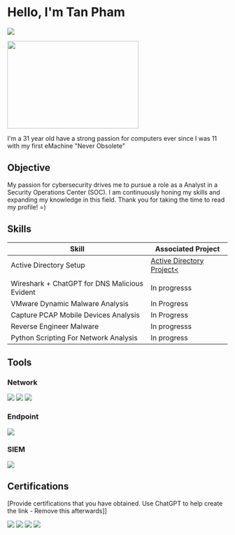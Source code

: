 # Hello, I'm Tan Pham
<a href="https://linkedin.com/in/tanpham702"><img src="https://img.shields.io/badge/-LinkedIn-0072b1?&style=for-the-badge&logo=linkedin&logoColor=white" /></a>

<img src="https://github.com/TommyP702/TanPham/assets/169327735/f7fae3bf-7fe0-4ac0-b8eb-9be5ebaf7d85" width="300" height="200">

I'm a 31 year old have a strong passion for computers ever since I was 11 with my first eMachine "Never Obsolete"

## Objective

My passion for cybersecurity drives me to pursue a role as a Analyst in a Security Operations Center (SOC). I am continuously honing my skills and expanding my knowledge in this field. Thank you for taking the time to read my profile! =)

## Skills

| Skill                                         | Associated Project         |
|------------------------------------------------|----------------------------|
| Active Directory Setup                         | <a  href="AD/Active-Directory Project01.md">Active Directory Project<
</a> |
| Wireshark + ChatGPT for DNS Malicious Evident  | In progresss|
| VMware Dynamic Malware Analysis                | In Progress |
| Capture PCAP Mobile Devices Analysis           | In Progress |
| Reverse Engineer Malware                       | In progresss|
| Python Scripting For Network Analysis         | In progress |

## Tools

### Network
<div>
    <img src="https://img.shields.io/badge/-Wireshark-1679A7?&style=for-the-badge&logo=Wireshark&logoColor=white" />
    <img src="https://img.shields.io/badge/-Suricata-EF3B2D?&style=for-the-badge&logo=Suricata&logoColor=white" />
    <img src="https://img.shields.io/badge/-Zeek-777BB4?&style=for-the-badge&logo=Zeek&logoColor=white" />
</div>

### Endpoint
<div>
    <img src="https://img.shields.io/badge/-Microsoft_Defender_for_Endpoint-00A4EF?&style=for-the-badge&logo=Microsoft&logoColor=white" />
  <!--  <img src="https://img.shields.io/badge/-Velociraptor-4B275F?&style=for-the-badge&logo=Velociraptor&logoColor=white" /> -->
</div>

### SIEM
<div>
    <img src="https://img.shields.io/badge/-Microsoft_Sentinel-0078D4?&style=for-the-badge&logo=Microsoft&logoColor=white" />
   <!--  <img src="https://img.shields.io/badge/-Splunk-000000?&style=for-the-badge&logo=Splunk&logoColor=white" /> -->
   <!--  <img src="https://img.shields.io/badge/-Elastic-005571?&style=for-the-badge&logo=Elastic&logoColor=white" /> -->
</div>

## Certifications
[Provide certifications that you have obtained. Use ChatGPT to help create the link - Remove this afterwards]]
<div>
<img src="https://img.shields.io/badge/-CySA%2B-4D4D4D?&style=for-the-badge&logo=CompTIA&logoColor=white" />
<img src="https://img.shields.io/badge/-Security%2B-FF0000?&style=for-the-badge&logo=CompTIA&logoColor=white" />
<img src="https://img.shields.io/badge/-Network%2B-007ACC?&style=for-the-badge&logo=CompTIA&logoColor=white" />
<img src="https://img.shields.io/badge/-Google IT-007ACC?&style=for-the-badge&logo=Google&logoColor=white" />
</div>


